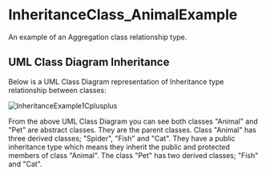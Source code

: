 # InheritanceClass_AnimalExample
An example of an Aggregation class relationship type.

## UML Class Diagram Inheritance

Below is a UML Class Diagram representation of Inheritance type relationship between classes:

![InheritanceExample1Cplusplus](https://user-images.githubusercontent.com/54065949/114612390-fc320d00-9c99-11eb-9fcb-ccb3f3114b4a.PNG)

From the above UML Class Diagram you can see both classes "Animal" and "Pet" are abstract classes. They are the parent classes. Class "Animal" has three derived classes; "Spider", "Fish" and "Cat". They have a public inheritance type which means they inherit the public and protected members of class "Animal". The class "Pet" has two derived classes; "Fish" and "Cat". 
